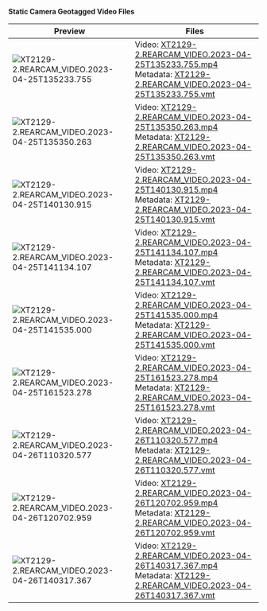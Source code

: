 **Static Camera Geotagged Video Files**

Preview | Files
--- | ---
![XT2129-2.REARCAM_VIDEO.2023-04-25T135233.755](XT2129-2.REARCAM_VIDEO.2023-04-25T135233.755.jpg) | Video: [XT2129-2.REARCAM_VIDEO.2023-04-25T135233.755.mp4](https://hillyfields.s3.amazonaws.com/releases/scenegraph/bubble/StaticCamerasObfuscatedHb/StaticCamera01/XT2129-2.REARCAM_VIDEO.2023-04-25T135233.755.mp4) <br/> Metadata: [XT2129-2.REARCAM_VIDEO.2023-04-25T135233.755.vmt](./XT2129-2.REARCAM_VIDEO.2023-04-25T135233.755.vmt)
![XT2129-2.REARCAM_VIDEO.2023-04-25T135350.263](XT2129-2.REARCAM_VIDEO.2023-04-25T135350.263.jpg) | Video: [XT2129-2.REARCAM_VIDEO.2023-04-25T135350.263.mp4](https://hillyfields.s3.amazonaws.com/releases/scenegraph/bubble/StaticCamerasObfuscatedHb/StaticCamera01/XT2129-2.REARCAM_VIDEO.2023-04-25T135350.263.mp4) <br/> Metadata: [XT2129-2.REARCAM_VIDEO.2023-04-25T135350.263.vmt](./XT2129-2.REARCAM_VIDEO.2023-04-25T135350.263.vmt)
![XT2129-2.REARCAM_VIDEO.2023-04-25T140130.915](XT2129-2.REARCAM_VIDEO.2023-04-25T140130.915.jpg) | Video: [XT2129-2.REARCAM_VIDEO.2023-04-25T140130.915.mp4](https://hillyfields.s3.amazonaws.com/releases/scenegraph/bubble/StaticCamerasObfuscatedHb/StaticCamera01/XT2129-2.REARCAM_VIDEO.2023-04-25T140130.915.mp4) <br/> Metadata: [XT2129-2.REARCAM_VIDEO.2023-04-25T140130.915.vmt](./XT2129-2.REARCAM_VIDEO.2023-04-25T140130.915.vmt)
![XT2129-2.REARCAM_VIDEO.2023-04-25T141134.107](XT2129-2.REARCAM_VIDEO.2023-04-25T141134.107.jpg) | Video: [XT2129-2.REARCAM_VIDEO.2023-04-25T141134.107.mp4](https://hillyfields.s3.amazonaws.com/releases/scenegraph/bubble/StaticCamerasObfuscatedHb/StaticCamera01/XT2129-2.REARCAM_VIDEO.2023-04-25T141134.107.mp4) <br/> Metadata: [XT2129-2.REARCAM_VIDEO.2023-04-25T141134.107.vmt](./XT2129-2.REARCAM_VIDEO.2023-04-25T141134.107.vmt)
![XT2129-2.REARCAM_VIDEO.2023-04-25T141535.000](XT2129-2.REARCAM_VIDEO.2023-04-25T141535.000.jpg) | Video: [XT2129-2.REARCAM_VIDEO.2023-04-25T141535.000.mp4](https://hillyfields.s3.amazonaws.com/releases/scenegraph/bubble/StaticCamerasObfuscatedHb/StaticCamera01/XT2129-2.REARCAM_VIDEO.2023-04-25T141535.000.mp4) <br/> Metadata: [XT2129-2.REARCAM_VIDEO.2023-04-25T141535.000.vmt](./XT2129-2.REARCAM_VIDEO.2023-04-25T141535.000.vmt)
![XT2129-2.REARCAM_VIDEO.2023-04-25T161523.278](XT2129-2.REARCAM_VIDEO.2023-04-25T161523.278.jpg) | Video: [XT2129-2.REARCAM_VIDEO.2023-04-25T161523.278.mp4](https://hillyfields.s3.amazonaws.com/releases/scenegraph/bubble/StaticCamerasObfuscatedHb/StaticCamera01/XT2129-2.REARCAM_VIDEO.2023-04-25T161523.278.mp4) <br/> Metadata: [XT2129-2.REARCAM_VIDEO.2023-04-25T161523.278.vmt](./XT2129-2.REARCAM_VIDEO.2023-04-25T161523.278.vmt)
![XT2129-2.REARCAM_VIDEO.2023-04-26T110320.577](XT2129-2.REARCAM_VIDEO.2023-04-26T110320.577.jpg) | Video: [XT2129-2.REARCAM_VIDEO.2023-04-26T110320.577.mp4](https://hillyfields.s3.amazonaws.com/releases/scenegraph/bubble/StaticCamerasObfuscatedHb/StaticCamera01/XT2129-2.REARCAM_VIDEO.2023-04-26T110320.577.mp4) <br/> Metadata: [XT2129-2.REARCAM_VIDEO.2023-04-26T110320.577.vmt](./XT2129-2.REARCAM_VIDEO.2023-04-26T110320.577.vmt)
![XT2129-2.REARCAM_VIDEO.2023-04-26T120702.959](XT2129-2.REARCAM_VIDEO.2023-04-26T120702.959.jpg) | Video: [XT2129-2.REARCAM_VIDEO.2023-04-26T120702.959.mp4](https://hillyfields.s3.amazonaws.com/releases/scenegraph/bubble/StaticCamerasObfuscatedHb/StaticCamera01/XT2129-2.REARCAM_VIDEO.2023-04-26T120702.959.mp4) <br/> Metadata: [XT2129-2.REARCAM_VIDEO.2023-04-26T120702.959.vmt](./XT2129-2.REARCAM_VIDEO.2023-04-26T120702.959.vmt)
![XT2129-2.REARCAM_VIDEO.2023-04-26T140317.367](XT2129-2.REARCAM_VIDEO.2023-04-26T140317.367.jpg) | Video: [XT2129-2.REARCAM_VIDEO.2023-04-26T140317.367.mp4](https://hillyfields.s3.amazonaws.com/releases/scenegraph/bubble/StaticCamerasObfuscatedHb/StaticCamera01/XT2129-2.REARCAM_VIDEO.2023-04-26T140317.367.mp4) <br/> Metadata: [XT2129-2.REARCAM_VIDEO.2023-04-26T140317.367.vmt](./XT2129-2.REARCAM_VIDEO.2023-04-26T140317.367.vmt)
